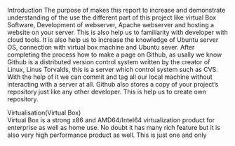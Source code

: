 Introduction 
The purpose of makes this report to increase and demonstrate understanding of the use the different part of this project like virtual Box Software, Development of webserver, Apache webserver and hosting a website on your server. This is also  help us to familiarity with developer with cloud tools. It is also help us to increase the knowledge of Ubuntu server OS, connection with virtual box machine and Ubuntu sever.  After completing the process how to make a page on Github, as usally we know Github is a distributed version control system written by the creator of Linux, Linus Torvalds, this is a server which control system such as CVS. With the help of it we can commit and tag all our local machine without interacting with a server at all. Github also stores a copy of your project’s repository just like any other developer. This is help us to create own repository. 

Virtualisation(Virtual Box)    
 Virtual Box is a strong x86 and AMD64/Intel64 virtualization product for enterprise as well as home use. No doubt it has many rich feature but it is also very high performance product as well. This is just one and only 


                                                                                                        



